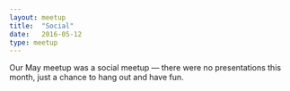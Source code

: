 ```yaml
---
layout: meetup
title:  "Social"
date:   2016-05-12
type: meetup
---
```


Our May meetup was a social meetup — there were no presentations this month, just a chance to hang out and have fun.
